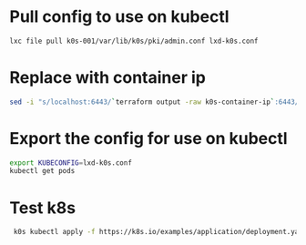 # Pull config to use on kubectl
```bash
lxc file pull k0s-001/var/lib/k0s/pki/admin.conf lxd-k0s.conf
```

# Replace with container ip
```bash
sed -i "s/localhost:6443/`terraform output -raw k0s-container-ip`:6443/g" lxd-k0s.conf
```

# Export the config for use on kubectl
```bash
export KUBECONFIG=lxd-k0s.conf
kubectl get pods
```

# Test k8s
```bash
 k0s kubectl apply -f https://k8s.io/examples/application/deployment.yaml
 ```